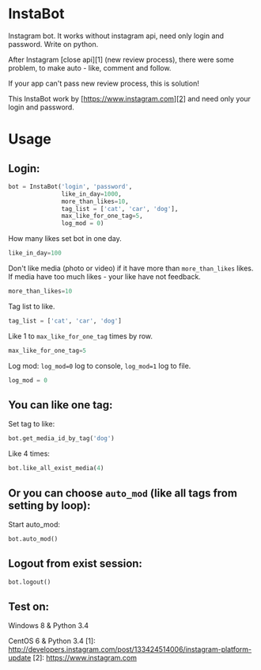 # InstaBot
Instagram bot. It works without instagram api, need only login and password. Write on python.

After Instagram [close api][1] (new review process), there were some problem, to make auto - like, comment and follow.

If your app can't pass new review process, this is solution! 

This InstaBot work by [https://www.instagram.com][2] and need only your login and password.
# Usage
Login:
--------------------
```python
bot = InstaBot('login', 'password', 
               like_in_day=1000,
               more_than_likes=10,
               tag_list = ['cat', 'car', 'dog'],
               max_like_for_one_tag=5,
               log_mod = 0)
```
How many likes set bot in one day.
```python
like_in_day=100
```
Don't like media (photo or video) if it have more than `more_than_likes` likes. If media have too much likes - your like have not feedback.
```python
more_than_likes=10
```
Tag list to like.
```python
tag_list = ['cat', 'car', 'dog']
```
Like 1 to `max_like_for_one_tag` times by row.
```python
max_like_for_one_tag=5
```
Log mod: `log_mod=0` log to console, `log_mod=1` log to file.
```python
log_mod = 0
```
You can like one tag: 
--------------------
Set tag to like: 
```python
bot.get_media_id_by_tag('dog')
```
Like 4 times: 
```python
bot.like_all_exist_media(4)
```
Or you can choose `auto_mod` (like all tags from setting by loop):
--------------------
Start auto_mod: 
```python
bot.auto_mod()
```
Logout from exist session:
--------------------
```python
bot.logout()
```
Test on:
--------------------
Windows 8 & Python 3.4

CentOS 6 & Python 3.4
[1]: http://developers.instagram.com/post/133424514006/instagram-platform-update
[2]: https://www.instagram.com
